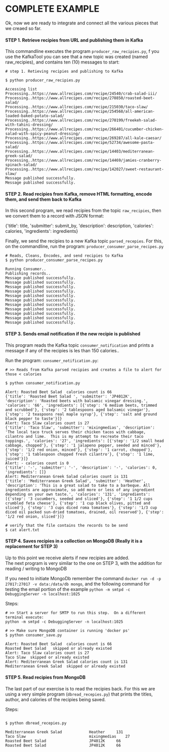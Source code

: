 # COMPLETE EXAMPLE  
Ok, now we are ready to integrate and connect all the various pieces that we creaed so far.


#### STEP 1. Retrieve recipies from URL and publishing them in Kafka
This commandline executes the program `producer_raw_recipies.py`, f you use the KafkaTool you can see
that a new topic was created (named raw_recipies), and contains ten (10) messages to start:


```shell
# step 1. Retieving recipies and publishing to Kafka

$ python producer_raw_recipies.py

Accessing list
Processing..https://www.allrecipes.com/recipe/24540/crab-salad-iii/
Processing..https://www.allrecipes.com/recipe/270850/roasted-beet-salad/
Processing..https://www.allrecipes.com/recipe/215030/taco-slaw/
Processing..https://www.allrecipes.com/recipe/254568/all-american-loaded-baked-potato-salad/
Processing..https://www.allrecipes.com/recipe/270199/freekeh-salad-with-tahini-dressing/
Processing..https://www.allrecipes.com/recipe/266401/cucumber-chicken-salad-with-spicy-peanut-dressing/
Processing..https://www.allrecipes.com/recipe/269287/all-kale-caesar/
Processing..https://www.allrecipes.com/recipe/52734/awesome-pasta-salad/
Processing..https://www.allrecipes.com/recipe/14403/mediterranean-greek-salad/
Processing..https://www.allrecipes.com/recipe/14469/jamies-cranberry-spinach-salad/
Processing..https://www.allrecipes.com/recipe/142027/sweet-restaurant-slaw/
Message published successfully.
Message published successfully.
```


#### STEP 2. Read recipies from Kafka, remove HTML formatting, encode them, and send them back to Kafka 

In this second program, we read recipies from the topic `raw_recipies`, then we convert them to a record with JSON format:

{'title': title, 'submitter': submit_by, 'description': description, 'calories': calories,
               'ingredients': ingredients}

Finally, we send the recipies to a new Kafka topic `parsed_recepies`. For this, on the commandline, 
run the program: `producer_consumer_parse_recipes.py` 

```shell
# Reads, Cleans, Encodes, and send recipies to Kafka
$ python producer_consumer_parse_recipes.py

Running Consumer..
Publishing records..
Message published successfully.
Message published successfully.
Message published successfully.
Message published successfully.
Message published successfully.
Message published successfully.
Message published successfully.
Message published successfully.
Message published successfully.
Message published successfully.
Message published successfully.

```


#### STEP 3. Sends email notification if the new recipie is published
This program reads the Kafka topic `consumer_notification` and prints a message if any of the 
recipies is les than 150 calories..

Run the program: `consumer_notification.py`:

```shell
# >> Reads from Kafka parsed recipies and creates a file to alert for those < calories

$ python consumer_notification.py

Alert: Roasted Beet Salad  calories count is 66
{'title': 'Roasted Beet Salad ', 'submitter': 'JP4012K', 'description': 'Roasted beets with balsamic vinegar dressing.', 'calories': '66', 'ingredients': [{'step': '6 medium beets, trimmed and scrubbed'}, {'step': '2 tablespoons aged balsamic vinegar'}, {'step': '2 teaspoons real maple syrup'}, {'step': 'salt and ground black pepper to taste'}]}
Alert: Taco Slaw calories count is 27
{'title': 'Taco Slaw', 'submitter': 'mixingmedias', 'description': 'The local taco truck serves their chicken tacos with cabbage, cilantro and lime.  This is my attempt to recreate their taco toppings.', 'calories': '27', 'ingredients': [{'step': '1/2 small head cabbage, chopped'}, {'step': '1 jalapeno pepper, seeded and minced'}, {'step': '1/2 red onion, minced'}, {'step': '1 carrot, chopped'}, {'step': '1 tablespoon chopped fresh cilantro'}, {'step': '1 lime, juiced'}]}
Alert: - calories count is 0
{'title': '-', 'submitter': '-', 'description': '-', 'calories': 0, 'ingredients': []}
Alert: Mediterranean Greek Salad calories count is 131
{'title': 'Mediterranean Greek Salad', 'submitter': 'Heather', 'description': 'This is a great salad to take to a barbeque. All ingredients are approximate, so add more or less of any ingredient depending on your own taste.', 'calories': '131', 'ingredients': [{'step': '3 cucumbers, seeded and sliced'}, {'step': '1 1/2 cups crumbled feta cheese'}, {'step': '1 cup black olives, pitted and sliced'}, {'step': '3 cups diced roma tomatoes'}, {'step': '1/3 cup diced oil packed sun-dried tomatoes, drained, oil reserved'}, {'step': '1/2 red onion, sliced'}]}

# verify that the file contains the records to be send
$ cat alert.txt

```


#### STEP 4. Saves recipies in a collection on MongoDB  (Really it is a replacement for STEP 3)
Up to this point we receive alerts if new recipies are added.  
The next program is very similar to the one on STEP 3, with the addition for reading / writing to MongoDB

If you need to initiate MongoDb remember the command  `docker run -d -p 27017:27017 -v data:/data/db mongo`, and
the following command for testing the email portion of the example `python -m smtpd -c DebuggingServer -n localhost:1025`


Steps:

```shell
# >> Start a server for SMTP to run this step.  On a different terminal execute:
python -m smtpd -c DebuggingServer -n localhost:1025

# >> Make sure MongoDB container is running 'docker ps'
$ python consumer_save.py

Alert: Roasted Beet Salad  calories count is 66
Roasted Beet Salad   skipped or already existed
Alert: Taco Slaw calories count is 27
Taco Slaw  skipped or already existed
Alert: Mediterranean Greek Salad calories count is 131
Mediterranean Greek Salad  skipped or already existed

```

#### STEP 5. Read recipies from MongoDB

The last part of our exercise is to read the recipies back. For this we are using a very simple program (`dbread_recepies.py`)
that prints the titles, author, and calories of the recipies being saved.

Steps: 

```shell

$ python dbread_recepies.py

Mediterranean Greek Salad     		 Heather	 131
Taco Slaw                     		 mixingmedias	 27
Roasted Beet Salad            		 JP4012K	 66
Roasted Beet Salad            		 JP4012K	 66

```



